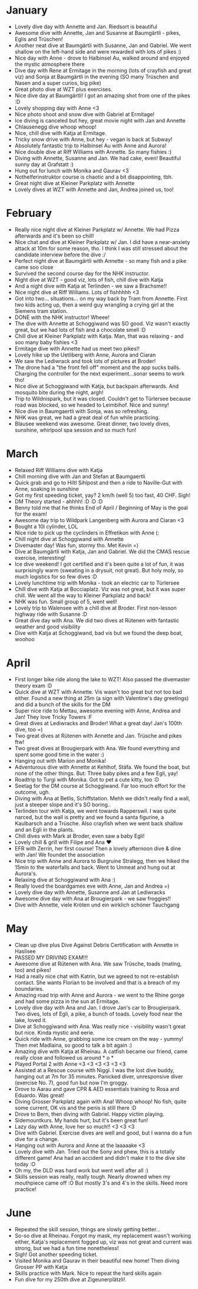 # January 

- Lovely dive day with Annette and Jan. Riedsort is beautiful 
- Awesome dive with Annette, Jan and Susanne at Baumgärtli - pikes, Eglis and Trüschen! 
- Another neat dive at Baumgärtli with Susanne, Jan and Gabriel. We went shallow on the left-hand side and were rewarded with lots of pikes :)
- Nice day with Anne - drove to Halbinsel Au, walked around and enjoyed the mystic atmosphere there
- Dive day with Rene at Ermitage in the morning (lots of crayfish and great viz) and Sonja at Baumgärtli in the evening (SO many Trüschen and Nasen and a super curios, big pike)
- Great photo dive at WZT plus exercises. 
- Nice dive day at Baumgärtli! I got an amazing shot from one of the pikes :D
- Lovely shopping day with Anne <3
- Nice photo shoot and snow dive with Gabriel at Ermitage! 
- Ice diving is canceled but hey, great movie night with Jan and Annette 
- Chlausenegg dive whoop whoop! 
- Nice, chill dive with Katja at Ermitage. 
- Tricky snow drive with Anne, but hey - vegan is back at Subway!
- Absolutely fantastic trip to Halbinsel Au with Anne and Aurora!
- Nice double dive at Riff Williams with Annette. So many fishies :)
- Diving with Annette, Susanne and Jan. We had cake, even! Beautiful sunny day at Grafstatt :)
- Hung out for lunch with Monika and Gaurav <3
- Nothelferinstruktor course is chaotic and a bit disappointing, tbh.
- Great night dive at Kleiner Parkplatz with Annette
- Lovely dives at WZT with Annette and Jan, Andrea joined us, too!

# February
- Really nice night dive at Kleiner Parkplatz w/ Annette. We had Pizza afterwards and it's been so chill!
- Nice chat and dive at Kleiner Parkplatz w/ Jan. I did have a near-anxiety attack at 10m for some reason, tho. I think I was still stressed about the candidate interview before the dive :/
- Perfect night dive at Baumgärtli with Annette - so many fish and a pike came soo close 
- Survived the second course day for the NHK instructor. 
- Night dive at WZT - good viz, lots of fish, chill dive with Katja
- And a night dive with Katja at Terlinden - we saw a Brachsme!! 
- Nice night dive at Riff Williams. Lots of fishhhhh <3
- Got into two... situations... on my way back by Tram from Annette. First two kids acting up, then a weird guy wrangling a crying girl at the Siemens tram station.
- DONE with the NHK instructor! Wheee!
- The dive with Annette at Schoggiwand was SO good. Viz wasn't exactly great, but we had lots of fish and a chocolate smell :D
- Chill dive at Kleiner Parkplatz with Katja. Man, that was relaxing - and soo many baby fishies <3
- Ermitage dive with Annette had us meet two pikes!! 
- Lovely hike up the Uetliberg with Anne, Aurora and Ciaran 
- We saw the Lediwrack and took lots of pictures at Broder! 
- The drone had a "the front fell off" moment and the app sucks balls. Charging the controller for the next experiment...sonar seems to work tho!
- Nice dive at Schoggiwand with Katja, but backpain afterwards. And mosquito bite during the night, argh!
- Trip to Wildnispark, but it was closed. Couldn't get to Türlersee because road was blocked, so we headed to Leimbihof. Nice and sunny! 
- Nice dive in Baumgaertli with Sonja, was so refreshing.
- NHK was great, we had a great deal of fun while practicing. 
- Blausee weekend was awesome. Great dinner, two lovely dives, sunshine, whirlpool spa session and so much fun! 

# March
- Relaxed Riff Williams dive with Katja 
- Chill morning dive with Jan and Stefan at Baumgaertli
- Quick grab and go to Hiltl Sihlpost and then a ride to Naville-Gut with Anne, soaking in sunshine
- Got my first speeding ticket, yay? 2 km/h (well 5) too fast, 40 CHF. Sigh!
- DM Theory started - ahhhh! :D :D :D
- Benny told me that he thinks End of April / Beginning of May is the goal for the exam!
- Awesome day trip to Wildpark Langenberg with Aurora and Ciaran <3
- Bought a 10l cylinder, LOL
- Nice ride to pick up the cyclinders in Effretikon with Anne (:
- Chill night dive at Schoggiwand with Annette
- Divemaster day! Was fun, stormy tho. Met Kevin =) 
- Dive at Baumgärtli with Katja, Jan and Gabriel. We did the CMAS rescue exercise, interesting! 
- Ice dive weekend! I got certified and it's been quite a lot of fun, it was surprisingly warm (sweating in a drysuit, not great). But holy moly, so much logistics for so few dives :D
- Lovely lunchtime trip with Monika - took an electric car to Türlersee 
- Chill dive with Katja at Bocciaplatz. Viz was not great, but it was super chill. We went all the way to Kleiner Parkplatz and back!
- NHK was fun. Small group of 5, went well!
- Lovely trip to Walensee with a chill dive at Broder. First non-lesson highway ride with Susanne :D
- Great dive day with Ana. We did two dives at Rütenen with fantastic weather and good visibility
- Dive with Katja at Schoggiwand, bad vis but we found the deep boat, woohoo

# April
- First longer bike ride along the lake to WZT! Also passed the divemaster theory exam :D
- Quick dive at WZT with Annette. Vis wasn't too great but not too bad either. Found a new thing at 25m (a sign with Valentine's day greetings) and did a bunch of the skills for the DM
- Super nice ride to Mettau, awesome evening with Anne, Andrea and Jan! They love Tricky Towers :F
- Great dives at Lediwracks and Broder! What a great day! Jan's 100th dive, too =) 
- Two great dives at Rütenen with Annette and Jan. Trüsche and pikes ftw! 
- Two great dives at Brougierpark with Ana. We found everything and spent some good time in the water :)
- Hanging out with Marion and Monika!
- Adventurous dive with Annette at Kehlhof, Stäfa. We found the boat, but none of the other things. But: Three baby pikes and a few Egli, yay!
- Roadtrip to Turgi with Monika. Got to pet a cute kitty, too :D
- Seetag for the DM course at Schoggiwand. Far too much effort for the outcome, ugh.
- Diving with Ana at Betlis, Schiffstation. Mehh we didn't really find a wall, just a steeper slope and it's SO boring..
- Terlinden tour with Katja, we went towards Rapperswil. I was quite narced, but the wall is pretty and we found a santa figurine, a Kaulbarsch and a Trüsche. Also crayfish when we went back shallow and an Egli in the plants.
- Chill dives with Mark at Broder, even saw a baby Egli! 
- Lovely chill & grill with Filipe and Ana ❤️
- EFR with Zerrin, her first course! Then a lovely afternoon dive & dine with Jan! We foundet the association
- Nice trip with Anne and Aurora to Burgruine Stralegg, then we hiked the 15min to the waterfalls and back. Went to Unmeat and hung out at Aurora's.
- Relaxing dive at Schoggiwand with Ana :)
- Really loved the boardgames eve with Anne, Jan and Andrea =)
- Lovely dive day with Annette, Susanne and Jan at Lediwracks
- Awesome dive day with Ana at Brougierpark - we saw froggies!! 
- Dive with Annette, viele Kröten und ein wirklich schöner Tauchgang 

# May
- Clean up dive plus Dive Against Debris Certification with Annette in Haslisee
- PASSED MY DRIVING EXAM!!!
- Awesome dive at Rütenen with Ana. We saw Trüsche, toads (mating, too) and pikes! 
- Had a really nice chat with Katrin, but we agreed to not re-establish contact. She wants Florian to be involved and that is a breach of my boundaries.
- Amazing road trip with Anne and Aurora - we went to the Rhine gorge and had some pizza in the sun at Ermitage.
- Lovely dive day with Ana and Jan. I drove Jan's car to Brougierpark. Two dives, lots of Egli, a pike, a bunch of toads. Lovely food near the lake, loved it.
- Dive at Schoggiwand with Ana. Was really nice - visibility wasn't great but nice. Kinda mystic and eerie.
- Quick ride with Anne, grabbing some ice cream on the way - yummy! Then met Madlaina, so good to talk a bit again :)
- Amazing dive with Katja at Rheinau. A catfish became our friend, came really close and followed us around * o *
- Played Portal 2 with Anne <3 <3 <3 <3 <3 <3
- Assisted at a Rescue course with Niggi. I was the lost dive buddy, hanging out at 7m for 35 minutes. Panicked diver, unresponsive diver (exercise No. 7), good fun but now I'm groggy.
- Drove to Aarau and gave CPR & AED essentials training to Rosa and Eduardo. Was great!
- Diving Grosser Parkplatz again with Ana! Whoop whoop! No fish, quite some current, OK vis and the penis is still there :D
- Drove to Bern, then diving with Gabriel. Happy victim playing. 
- Sidemountkurs. My hands hurt, but it's been great fun! 
- Lazy day with Anne, love her so much!! <3 <3 <3
- Dive with Gabriel. Exercise dives are well and good, but I wanna do a fun dive for a change. 
- Hanging out with Aurora and Anne at the laaaaake <3
- Lovely dive with Jan. Tried out the Sony and phew, this is a totally different game! Ana had an accident and didn't make it to the dive site today :O
- Oh my, the DLD was hard work but went well after all :)
- Skills session was really, really tough. Nearly drowned when my mouthpiece came off :O But mostly 3's and 4's in the skills. Need more practice!

# June
- Repeated the skill session, things are slowly getting better...
- So-so dive at Rheinau. Forgot my mask, my replacement wasn't working either, Katja's replacement fogged up, viz was not great and current was strong, but we had a fun time nonetheless!
- Sigh! Got another speeding ticket. 
- Visited Monika and Gaurav in their beautiful new home! Then diving Grosser PP with Katja 
- Skills practice with Mark. Nice to repeat the hard skills again
- Fun dive for my 250th dive at Zigeunerplätzli! 